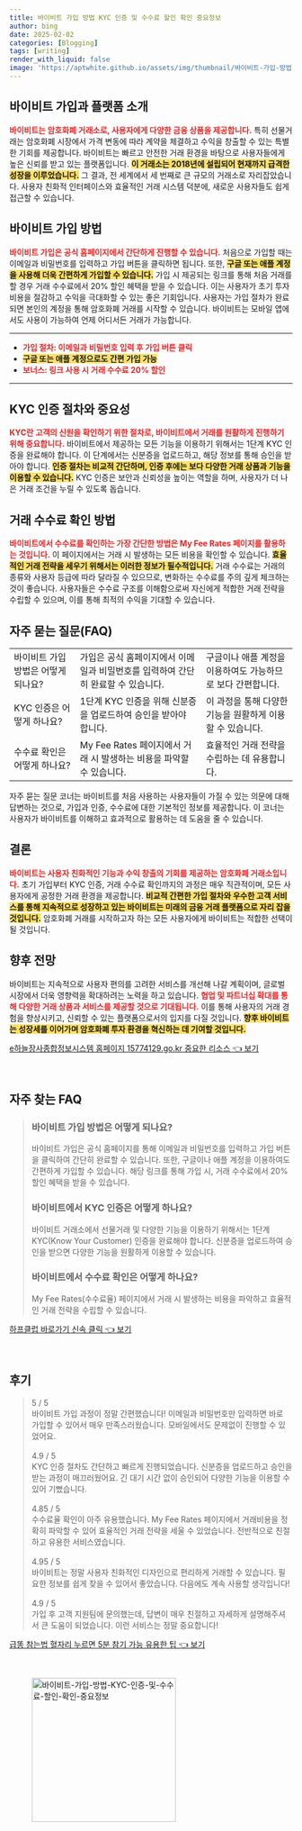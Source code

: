 ```yaml
---
title: 바이비트 가입 방법 KYC 인증 및 수수료 할인 확인 중요정보
author: bing
date: 2025-02-02
categories: [Blogging]
tags: [writing]
render_with_liquid: false
image: 'https://aptwhite.github.io/assets/img/thumbnail/바이비트-가입-방법-KYC-인증-및-수수료-할인-확인-중요정보.webp'
---
```



<h2 id='바이비트_소개'>바이비트 가입과 플랫폼 소개</h2>

<p><b><span style="color: #ee2323;">바이비트는 암호화폐 거래소로, 사용자에게 다양한 금융 상품을 제공합니다.</span></b> 특히 선물거래는 암호화폐 시장에서 가격 변동에 따라 계약을 체결하고 수익을 창출할 수 있는 특별한 기회를 제공합니다. 바이비트는 빠르고 안전한 거래 환경을 바탕으로 사용자들에게 높은 신뢰를 받고 있는 플랫폼입니다. <b><span style="background-color: #ffe066;">이 거래소는 2018년에 설립되어 현재까지 급격한 성장을 이루었습니다.</span></b> 그 결과, 전 세계에서 세 번째로 큰 규모의 거래소로 자리잡았습니다. 사용자 친화적 인터페이스와 효율적인 거래 시스템 덕분에, 새로운 사용자들도 쉽게 접근할 수 있습니다.</p>

<h2 id='바이비트_가입_절차'>바이비트 가입 방법</h2>

<p><b><span style="color: #ee2323;">바이비트 가입은 공식 홈페이지에서 간단하게 진행할 수 있습니다.</span></b> 처음으로 가입할 때는 이메일과 비밀번호를 입력하고 가입 버튼을 클릭하면 됩니다. 또한, <b><span style="background-color: #ffe066;">구글 또는 애플 계정을 사용해 더욱 간편하게 가입할 수 있습니다.</span></b> 가입 시 제공되는 링크를 통해 처음 거래를 할 경우 거래 수수료에서 20% 할인 혜택을 받을 수 있습니다. 이는 사용자가 초기 투자비용을 절감하고 수익을 극대화할 수 있는 좋은 기회입니다. 사용자는 가입 절차가 완료되면 본인의 계정을 통해 암호화폐 거래를 시작할 수 있습니다. 바이비트는 모바일 앱에서도 사용이 가능하여 언제 어디서든 거래가 가능합니다.</p>

<hr />

<ul>
    <li><b><span style="color: #ee2323;">가입 절차: 이메일과 비밀번호 입력 후 가입 버튼 클릭</span></b></li>
    <li><b><span style="background-color: #ffe066;">구글 또는 애플 계정으로도 간편 가입 가능</span></b></li>
    <li><b><span style="color: #ee2323;">보너스: 링크 사용 시 거래 수수료 20% 할인</span></b></li>
</ul>

<hr />

<h2 id='바이비트_KYC_인증'>KYC 인증 절차와 중요성</h2>

<p><b><span style="color: #ee2323;">KYC란 고객의 신원을 확인하기 위한 절차로, 바이비트에서 거래를 원활하게 진행하기 위해 중요합니다.</span></b> 바이비트에서 제공하는 모든 기능을 이용하기 위해서는 1단계 KYC 인증을 완료해야 합니다. 이 단계에서는 신분증을 업로드하고, 해당 정보를 통해 승인을 받아야 합니다. <b><span style="background-color: #ffe066;">인증 절차는 비교적 간단하며, 인증 후에는 보다 다양한 거래 상품과 기능을 이용할 수 있습니다.</span></b> KYC 인증은 보안과 신뢰성을 높이는 역할을 하며, 사용자가 더 나은 거래 조건을 누릴 수 있도록 돕습니다.</p>

<h2 id='바이비트_수수료_확인'>거래 수수료 확인 방법</h2>

<p><b><span style="color: #ee2323;">바이비트에서 수수료를 확인하는 가장 간단한 방법은 My Fee Rates 페이지를 활용하는 것입니다.</span></b> 이 페이지에서는 거래 시 발생하는 모든 비용을 확인할 수 있습니다. <b><span style="background-color: #ffe066;">효율적인 거래 전략을 세우기 위해서는 이러한 정보가 필수적입니다.</span></b> 거래 수수료는 거래의 종류와 사용자 등급에 따라 달라질 수 있으므로, 변화하는 수수료를 주의 깊게 체크하는 것이 좋습니다. 사용자들은 수수료 구조를 이해함으로써 자신에게 적합한 거래 전략을 수립할 수 있으며, 이를 통해 최적의 수익을 기대할 수 있습니다.</p>

<h2 id='바이비트_자주_묻는_질문'>자주 묻는 질문(FAQ)</h2>

<table>
    <tr>
        <td>바이비트 가입 방법은 어떻게 되나요?</td>
        <td>가입은 공식 홈페이지에서 이메일과 비밀번호를 입력하여 간단히 완료할 수 있습니다.</td>
        <td>구글이나 애플 계정을 이용하여도 가능하므로 보다 간편합니다.</td>
    </tr>
    <tr>
        <td>KYC 인증은 어떻게 하나요?</td>
        <td>1단계 KYC 인증을 위해 신분증을 업로드하여 승인을 받아야 합니다.</td>
        <td>이 과정을 통해 다양한 기능을 원활하게 이용할 수 있습니다.</td>
    </tr>
    <tr>
        <td>수수료 확인은 어떻게 하나요?</td>
        <td>My Fee Rates 페이지에서 거래 시 발생하는 비용을 파악할 수 있습니다.</td>
        <td>효율적인 거래 전략을 수립하는 데 유용합니다.</td>
    </tr>
</table>

<p>자주 묻는 질문 코너는 바이비트를 처음 사용하는 사용자들이 가질 수 있는 의문에 대해 답변하는 것으로, 가입과 인증, 수수료에 대한 기본적인 정보를 제공합니다. 이 코너는 사용자가 바이비트를 이해하고 효과적으로 활용하는 데 도움을 줄 수 있습니다.</p>

<h2 id='결론'>결론</h2>

<p><b><span style="color: #ee2323;">바이비트는 사용자 친화적인 기능과 수익 창출의 기회를 제공하는 암호화폐 거래소입니다.</span></b> 초기 가입부터 KYC 인증, 거래 수수료 확인까지의 과정은 매우 직관적이며, 모든 사용자에게 공정한 거래 환경을 제공합니다. <b><span style="background-color: #ffe066;">비교적 간편한 가입 절차와 우수한 고객 서비스를 통해 지속적으로 성장하고 있는 바이비트는 미래의 금융 거래 플랫폼으로 자리 잡을 것입니다.</span></b> 암호화폐 거래를 시작하고자 하는 모든 사용자에게 바이비트는 적합한 선택이 될 것입니다.</p>

<h2 id='향후_전망'>향후 전망</h2>

<p>바이비트는 지속적으로 사용자 편의를 고려한 서비스를 개선해 나갈 계획이며, 글로벌 시장에서 더욱 영향력을 확대하려는 노력을 하고 있습니다. <b><span style="color: #ee2323;">협업 및 파트너십 확대를 통해 다양한 거래 상품과 서비스를 제공할 것으로 기대됩니다.</span></b> 이를 통해 사용자의 거래 경험을 향상시키고, 신뢰할 수 있는 플랫폼으로서의 입지를 다질 것입니다. <b><span style="background-color: #ffe066;">향후 바이비트는 성장세를 이어가며 암호화폐 투자 환경을 혁신하는 데 기여할 것입니다.</span></b></p>


<p><a class="click-button" title="e하늘장사종합정보시스템 홈페이지 15774129.go.kr 중요한 리소스" href="https://aptwhite.github.io/posts/e%ED%95%98%EB%8A%98%EC%9E%A5%EC%82%AC%EC%A2%85%ED%95%A9%EC%A0%95%EB%B3%B4%EC%8B%9C%EC%8A%A4%ED%85%9C-%ED%99%88%ED%8E%98%EC%9D%B4%EC%A7%80-15774129.go.kr-%EC%A4%91%EC%9A%94%ED%95%9C-%EB%A6%AC%EC%86%8C%EC%8A%A4/" rel="dofollow">e하늘장사종합정보시스템 홈페이지 15774129.go.kr 중요한 리소스 👈 보기</a></p><br>
<h2 id='자주_찾는_FAQ'>자주 찾는 FAQ</h2>
<div itemscope="" itemtype="https://schema.org/FAQPage"> 
<blockquote> 
<div itemscope="" itemprop="mainEntity" itemtype="https://schema.org/Question"> 
<h3 itemprop="name">바이비트 가입 방법은 어떻게 되나요?</h3> 
<div itemscope="" itemprop="acceptedAnswer" itemtype="https://schema.org/Answer"> 
<span itemprop="text"> 
<p>바이비트 가입은 공식 홈페이지를 통해 이메일과 비밀번호를 입력하고 가입 버튼을 클릭하여 간단히 완료할 수 있습니다. 또한, 구글이나 애플 계정을 이용하여도 간편하게 가입할 수 있습니다. 해당 링크를 통해 가입 시, 거래 수수료에서 20% 할인 혜택을 받을 수 있습니다.</p> 
</span> 
</div> 
</div> 
<div itemscope="" itemprop="mainEntity" itemtype="https://schema.org/Question"> 
<h3 itemprop="name">바이비트에서 KYC 인증은 어떻게 하나요?</h3> 
<div itemscope="" itemprop="acceptedAnswer" itemtype="https://schema.org/Answer"> 
<span itemprop="text"> 
<p>바이비트 거래소에서 선물거래 및 다양한 기능을 이용하기 위해서는 1단계 KYC(Know Your Customer) 인증을 완료해야 합니다. 신분증을 업로드하여 승인을 받으면 다양한 기능을 원활하게 이용할 수 있습니다.</p> 
</span> 
</div> 
</div> 
<div itemscope="" itemprop="mainEntity" itemtype="https://schema.org/Question"> 
<h3 itemprop="name">바이비트에서 수수료 확인은 어떻게 하나요?</h3> 
<div itemscope="" itemprop="acceptedAnswer" itemtype="https://schema.org/Answer"> 
<span itemprop="text"> 
<p>My Fee Rates(수수료율) 페이지에서 거래 시 발생하는 비용을 파악하고 효율적인 거래 전략을 수립할 수 있습니다.</p> 
</span> 
</div> 
</div> 
</blockquote> 
</div>
<p><a class="click-button" title="하프클럽 바로가기 신속 클릭" href="https://aptwhite.github.io/posts/%ED%95%98%ED%94%84%ED%81%B4%EB%9F%BD-%EB%B0%94%EB%A1%9C%EA%B0%80%EA%B8%B0-%EC%8B%A0%EC%86%8D-%ED%81%B4%EB%A6%AD/" rel="dofollow">하프클럽 바로가기 신속 클릭 👈 보기</a></p><br>
<h2 id='후기'>후기</h2>
<div itemscope itemtype="https://schema.org/Product">
  <blockquote>
  <div itemprop="review" itemscope itemtype="https://schema.org/Review">
      <div itemprop="reviewRating" itemscope itemtype="https://schema.org/Rating"> <span itemprop="ratingValue">5</span> / <span itemprop="bestRating">5</span> </div>
      <span itemprop="reviewBody">바이비트 가입 과정이 정말 간편했습니다! 이메일과 비밀번호만 입력하면 바로 가입할 수 있어서 매우 만족스러웠습니다. 모바일에서도 문제없이 진행할 수 있었어요.</span>
  </div>
  <br>
  <div itemprop="review" itemscope itemtype="https://schema.org/Review">
      <div itemprop="reviewRating" itemscope itemtype="https://schema.org/Rating"> <span itemprop="ratingValue">4.9</span> / <span itemprop="bestRating">5</span> </div>
      <span itemprop="reviewBody">KYC 인증 절차도 간단하고 빠르게 진행되었습니다. 신분증을 업로드하고 승인을 받는 과정이 매끄러웠어요. 긴 대기 시간 없이 승인되어 다양한 기능을 이용할 수 있어 기뻤습니다.</span>
  </div>
  <br>
  <div itemprop="review" itemscope itemtype="https://schema.org/Review">
      <div itemprop="reviewRating" itemscope itemtype="https://schema.org/Rating"> <span itemprop="ratingValue">4.85</span> / <span itemprop="bestRating">5</span> </div>
      <span itemprop="reviewBody">수수료율 확인이 아주 유용했습니다. My Fee Rates 페이지에서 거래비용을 정확히 파악할 수 있어 효율적인 거래 전략을 세울 수 있었습니다. 전반적으로 친절하고 유용한 서비스였습니다.</span>
  </div>
  <br>
  <div itemprop="review" itemscope itemtype="https://schema.org/Review">
      <div itemprop="reviewRating" itemscope itemtype="https://schema.org/Rating"> <span itemprop="ratingValue">4.95</span> / <span itemprop="bestRating">5</span> </div>
      <span itemprop="reviewBody">바이비트는 정말 사용자 친화적인 디자인으로 편리하게 거래할 수 있습니다. 필요한 정보를 쉽게 찾을 수 있어서 좋았습니다. 다음에도 계속 사용할 생각입니다!</span>
  </div>
  <br>
  <div itemprop="review" itemscope itemtype="https://schema.org/Review">
      <div itemprop="reviewRating" itemscope itemtype="https://schema.org/Rating"> <span itemprop="ratingValue">4.9</span> / <span itemprop="bestRating">5</span> </div>
      <span itemprop="reviewBody">가입 후 고객 지원팀에 문의했는데, 답변이 매우 친절하고 자세하게 설명해주셔서 큰 도움이 되었습니다. 이런 서비스는 정말 중요합니다!</span>
  </div>
  </blockquote>
</div>
<p><a class="click-button" title="급똥 참는법 혈자리 누르면 5분 참기 가능 유용한 팁" href="https://aptwhite.github.io/posts/%EA%B8%89%EB%98%A5-%EC%B0%B8%EB%8A%94%EB%B2%95-%ED%98%88%EC%9E%90%EB%A6%AC-%EB%88%84%EB%A5%B4%EB%A9%B4-5%EB%B6%84-%EC%B0%B8%EA%B8%B0-%EA%B0%80%EB%8A%A5-%EC%9C%A0%EC%9A%A9%ED%95%9C-%ED%8C%81/" rel="dofollow">급똥 참는법 혈자리 누르면 5분 참기 가능 유용한 팁 👈 보기</a></p><br>
<figure class="image"><img src="https://aptwhite.github.io/assets/img/thumbnail/바이비트-가입-방법-KYC-인증-및-수수료-할인-확인-중요정보.webp" alt="바이비트-가입-방법-KYC-인증-및-수수료-할인-확인-중요정보" width="256" height="256"></figure>
